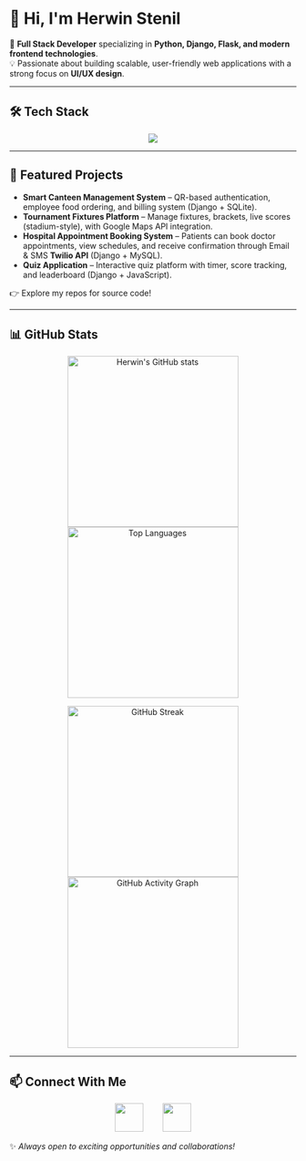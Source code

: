 # 👋 Hi, I'm Herwin Stenil  

🚀 **Full Stack Developer** specializing in **Python, Django, Flask, and modern frontend technologies**.  
💡 Passionate about building scalable, user-friendly web applications with a strong focus on **UI/UX design**.  

---

## 🛠 Tech Stack  

<p align="center">
  <img src="https://skillicons.dev/icons?i=html,css,js,python,django,flask,bootstrap,sqlite,mongodb,git,github,vscode" />
</p>

---

## 🌟 Featured Projects
- **Smart Canteen Management System** – QR-based authentication, employee food ordering, and billing system (Django + SQLite).  
- **Tournament Fixtures Platform** – Manage fixtures, brackets, live scores (stadium-style), with Google Maps API integration.
- **Hospital Appointment Booking System** – Patients can book doctor appointments, view schedules, and receive confirmation through Email & SMS **Twilio API**  (Django + MySQL).  
- **Quiz Application** – Interactive quiz platform with timer, score tracking, and leaderboard (Django + JavaScript).  

👉 Explore my repos for source code!

---

## 📊 GitHub Stats

<p align="center">
  <img src="https://github-readme-stats.vercel.app/api?username=Herwinstenil&show_icons=true&theme=blue-green&hide_border=false" alt="Herwin's GitHub stats" width="300" />
  <img src="https://github-readme-stats.vercel.app/api/top-langs/?username=Herwinstenil&layout=compact&theme=blue-green&hide_border=false" alt="Top Languages" width="300" />
</p>

<p align="center">
  <img src="https://github-readme-streak-stats.herokuapp.com/?user=Herwinstenil&theme=blue-green&hide_border=false" alt="GitHub Streak" width="300" />
  <img src="https://github-readme-activity-graph.vercel.app/graph?username=Herwinstenil&theme=blue-green&hide_border=false" alt="GitHub Activity Graph" width="300" />
</p>

---

## 📫 Connect With Me  

<p align="center">
  <a href="mailto:herwinstenil24@gmail.com" style="text-decoration:none; margin: 0 15px;">
    <img src="https://skillicons.dev/icons?i=gmail" width="50" height="50" />
  </a>
  <a href="https://www.linkedin.com/in/herwin-stenil-e-b65317263" style="text-decoration:none; margin: 0 15px;">
    <img src="https://skillicons.dev/icons?i=linkedin" width="50" height="50" />
  </a>
</p>


✨ *Always open to exciting opportunities and collaborations!*  

